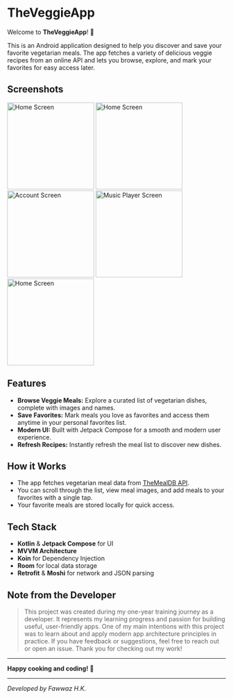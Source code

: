 # TheVeggieApp

Welcome to **TheVeggieApp**! 🌱

This is an Android application designed to help you discover and save your favorite vegetarian meals. The app fetches a variety of delicious veggie recipes from an online API and lets you browse, explore, and mark your favorites for easy access later.

## Screenshots

<p>
<img src="./img/MainScreenGrid.png" width="200" alt="Home Screen">
<img src="./img/MainScreenList.png" width="200" alt="Home Screen">
<img src="./img/AccountScreen.png" width="200" alt="Account Screen">
<img src="./img/MusicPlayerScreen.png" width="200" alt="Music Player Screen">
<img src="./img/SearchScreen.png" width="200" alt="Home Screen">
</p>

## Features
- **Browse Veggie Meals:** Explore a curated list of vegetarian dishes, complete with images and names.
- **Save Favorites:** Mark meals you love as favorites and access them anytime in your personal favorites list.
- **Modern UI:** Built with Jetpack Compose for a smooth and modern user experience.
- **Refresh Recipes:** Instantly refresh the meal list to discover new dishes.

## How it Works
- The app fetches vegetarian meal data from [TheMealDB API](https://www.themealdb.com/api.php).
- You can scroll through the list, view meal images, and add meals to your favorites with a single tap.
- Your favorite meals are stored locally for quick access.

## Tech Stack
- **Kotlin** & **Jetpack Compose** for UI
- **MVVM Architecture**
- **Koin** for Dependency Injection
- **Room** for local data storage
- **Retrofit** & **Moshi** for network and JSON parsing


## Note from the Developer
> This project was created during my one-year training journey as a developer. It represents my learning progress and passion for building useful, user-friendly apps. One of my main intentions with this project was to learn about and apply modern app architecture principles in practice. If you have feedback or suggestions, feel free to reach out or open an issue. Thank you for checking out my work!

---

**Happy cooking and coding!** 🥦

---

*Developed by Fawwaz H.K.* 